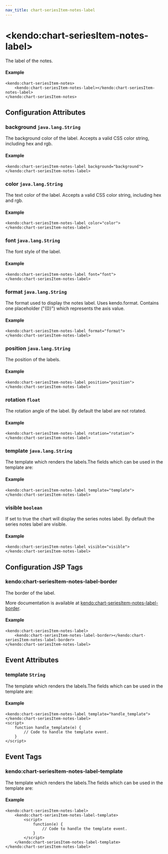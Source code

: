 ```yaml
---
nav_title: chart-seriesItem-notes-label
---
```


# \<kendo:chart-seriesItem-notes-label\>

The label of the notes.

#### Example
    <kendo:chart-seriesItem-notes>
        <kendo:chart-seriesItem-notes-label></kendo:chart-seriesItem-notes-label>
    </kendo:chart-seriesItem-notes>

## Configuration Attributes

### background `java.lang.String`

The background color of the label. Accepts a valid CSS color string, including hex and rgb.

#### Example
    <kendo:chart-seriesItem-notes-label background="background">
    </kendo:chart-seriesItem-notes-label>

### color `java.lang.String`

The text color of the label. Accepts a valid CSS color string, including hex and rgb.

#### Example
    <kendo:chart-seriesItem-notes-label color="color">
    </kendo:chart-seriesItem-notes-label>

### font `java.lang.String`

The font style of the label.

#### Example
    <kendo:chart-seriesItem-notes-label font="font">
    </kendo:chart-seriesItem-notes-label>

### format `java.lang.String`

The format used to display the notes label. Uses kendo.format. Contains one placeholder ("{0}") which represents the axis value.

#### Example
    <kendo:chart-seriesItem-notes-label format="format">
    </kendo:chart-seriesItem-notes-label>

### position `java.lang.String`

The position of the labels.

#### Example
    <kendo:chart-seriesItem-notes-label position="position">
    </kendo:chart-seriesItem-notes-label>

### rotation `float`

The rotation angle of the label. By default the label are not rotated.

#### Example
    <kendo:chart-seriesItem-notes-label rotation="rotation">
    </kendo:chart-seriesItem-notes-label>

### template `java.lang.String`

The template which renders the labels.The fields which can be used in the template are:

#### Example
    <kendo:chart-seriesItem-notes-label template="template">
    </kendo:chart-seriesItem-notes-label>

### visible `boolean`

If set to true the chart will display the series notes label. By default the series notes label are visible.

#### Example
    <kendo:chart-seriesItem-notes-label visible="visible">
    </kendo:chart-seriesItem-notes-label>


##  Configuration JSP Tags

### kendo:chart-seriesItem-notes-label-border

The border of the label.

More documentation is available at [kendo:chart-seriesItem-notes-label-border](/kendo-ui/api/wrappers/jsp/chart/seriesitem-notes-label-border).

#### Example

    <kendo:chart-seriesItem-notes-label>
        <kendo:chart-seriesItem-notes-label-border></kendo:chart-seriesItem-notes-label-border>
    </kendo:chart-seriesItem-notes-label>


## Event Attributes

### template `String`

The template which renders the labels.The fields which can be used in the template are:


#### Example
    <kendo:chart-seriesItem-notes-label template="handle_template">
    </kendo:chart-seriesItem-notes-label>
    <script>
        function handle_template(e) {
            // Code to handle the template event.
        }
    </script>

## Event Tags

### kendo:chart-seriesItem-notes-label-template

The template which renders the labels.The fields which can be used in the template are:


#### Example
    <kendo:chart-seriesItem-notes-label>
        <kendo:chart-seriesItem-notes-label-template>
            <script>
                function(e) {
                    // Code to handle the template event.
                }
            </script>
        </kendo:chart-seriesItem-notes-label-template>
    </kendo:chart-seriesItem-notes-label>

